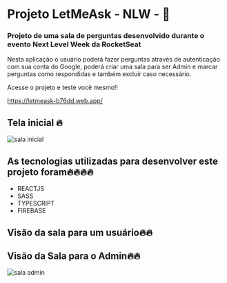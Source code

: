 # Projeto LetMeAsk - NLW - :rocket:

### Projeto de uma sala de perguntas desenvolvido durante o evento Next Level Week da RocketSeat

Nesta aplicação o usuário poderá fazer perguntas através de autenticação com sua conta do Google, poderá criar uma sala para ser Admin e marcar perguntas como respondidas e também excluir caso necessário.

Acesse o projeto e teste você mesmo!! 

https://letmeask-b76dd.web.app/

## Tela inicial :fire:

![sala inicial](https://user-images.githubusercontent.com/74829196/123458558-8c0a0680-d5bb-11eb-9ea1-39dff7209c30.png)




## As tecnologias utilizadas para desenvolver este projeto foram:fire::fire::fire::fire:



- REACTJS
- SASS
- TYPESCRIPT
- FIREBASE



## Visão da sala para um usuário:fire::fire:



## Visão da Sala para o Admin:fire::fire:

![sala admin](https://user-images.githubusercontent.com/74829196/123458422-6c72de00-d5bb-11eb-8097-6a58c15a6e48.png)

